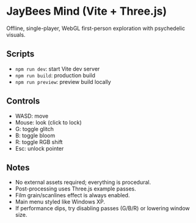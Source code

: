 # JayBees Mind (Vite + Three.js)

Offline, single-player, WebGL first-person exploration with psychedelic visuals.

## Scripts

- `npm run dev`: start Vite dev server
- `npm run build`: production build
- `npm run preview`: preview build locally

## Controls

- WASD: move
- Mouse: look (click to lock)
- G: toggle glitch
- B: toggle bloom
- R: toggle RGB shift
- Esc: unlock pointer

## Notes

- No external assets required; everything is procedural.
- Post-processing uses Three.js example passes.
- Film grain/scanlines effect is always enabled.
- Main menu styled like Windows XP.
- If performance dips, try disabling passes (G/B/R) or lowering window size.
